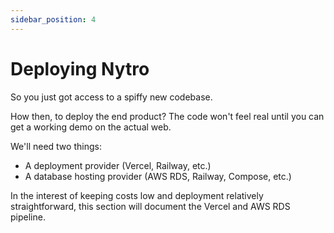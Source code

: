 ```yaml
---
sidebar_position: 4
---
```


# Deploying Nytro

So you just got access to a spiffy new codebase.

How then, to deploy the end product? The code won't feel real until you can get a working demo on the actual web.

We'll need two things:
- A deployment provider (Vercel, Railway, etc.)
- A database hosting provider (AWS RDS, Railway, Compose, etc.)

In the interest of keeping costs low and deployment relatively straightforward, this section will document the Vercel and AWS RDS pipeline.

